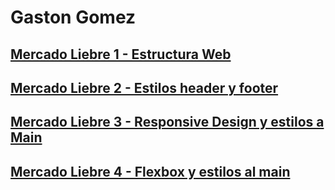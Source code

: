 # Gaston Gomez
## [Mercado Liebre 1 - Estructura Web](https://github.com/gastonutn/MercadoLiebre/tree/estructuraweb)
## [Mercado Liebre 2 - Estilos header y footer](https://github.com/gastonutn/MercadoLiebre/tree/estilos_headerfooter)
## [Mercado Liebre 3 - Responsive Design y estilos a Main](https://github.com/gastonutn/MercadoLiebre/tree/responsive)
## [Mercado Liebre 4 - Flexbox y estilos al main](https://github.com/gastonutn/MercadoLiebre/tree/flexbox)